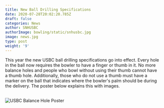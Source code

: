 ```yaml
---
title: New Ball Drilling Specifications
date: 2020-07-28T20:02:20.785Z
draft: false
categories: News
author: SNHUSBC
authorImage: bowling/static/snhusbc.jpg
image: news.jpg
type: post
weight: '9'
---
```


<p>This year the new USBC ball drilling specifications go into effect.  Every hole in the ball now requires the bowler to have a finger or thumb in it.  No more balance holes and people who bowl without using their thumb cannot have a thumb hole.  Additionally, those who do not use a thumb must have a marker on the ball that indicates where the bowler's palm should be during the delivery.  The poster below explains this with images. </p>
<br>
<img src="balanceHole.jpg" alt="USBC Balance Hole Poster">